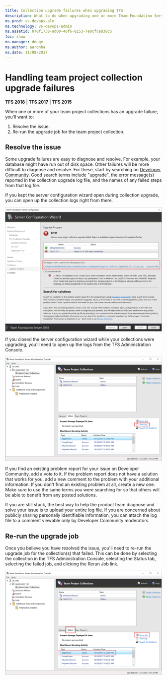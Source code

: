 ```yaml
---
title: Collection upgrade failures when upgrading TFS
description: What to do when upgrading one or more Team Foundatino Server (TFS) collections fails 
ms.prod: vs-devops-alm
ms.technology: vs-devops-admin
ms.assetid: 078f1738-ad00-40f6-8253-7e0cfce838c5
toc: show
ms.manager: douge
ms.author: aaronha
ms.date: 11/08/2017
---
```


# Handling team project collection upgrade failures

**TFS 2018** | **TFS 2017** | **TFS 2015**

When one or more of your team project collections has an upgrade failure,
you'll want to:

1. Resolve the issue.
2. Re-run the upgrade job for the team project collection.

## Resolve the issue

Some upgrade failures are easy to diagnose and resolve. For example, your
database might have run out of disk space. Other failures will be more 
difficult to diagnose and resolve. For these, start by searching on
[Developer Community](https://developercommunity.visualstudio.com/spaces/22/index.html).
Good search terms include "upgrade", the error message(s) reported in the
collection upgrade log file, and the names of any failed steps from that
log file.

If you kept the server configuration wizard open during collection upgrade, you can 
open up the collection logs right from there.

![Collection log files within wizard](./_img/view-logs-wizard.png)

If you closed the server configuration wizard while your collections were
upgrading, you'll need to open up the logs from the TFS Administration Console.

![Collection log files within console](./_img/view-logs-console.png)

If you find an existing problem report for your issue on Developer Community, add a vote to 
it. If the problem report does not have a solution that works for you, add a new comment
to the problem with your additional information. If you don't find an existing problem at 
all, create a new one. Make sure to use the same terms you were searching for so that
others will be able to benefit from any posted solutions.
 
If you are still stuck, the best way to help the product team diagnose and solve your 
issue is to upload your entire log file. If you are concerned about publicly sharing personally 
identifiable information, you can attach the log file to a comment viewable only by Developer 
Community moderators. 

## Re-run the upgrade job

Once you believe you have resolved the issue, you'll need to re-run the upgrade job
for the collection(s) that failed. This can be done by selecting the collection in the
TFS Administration Console, selecting the Status tab, selecting the failed job, and
clicking the Rerun Job link.

![Rerun upgrade job within console](./_img/rerun-job-console.png)